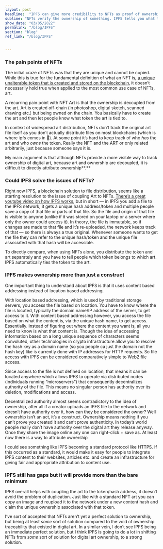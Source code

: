 ```yaml
---
layout: post
headline:  "IPFS can give more credibility to NFTs as proof of ownership"
subline: "NFTs verify the ownership of something. IPFS tells you what that something is."
show_date: "03/05/2022"
permalink: "/blog/IPFS"
section: "blog"
ref_link: "/blog/IPFS"


---
```





### The pain points of NFTs

The initial craze of NFTs was that they are unique and cannot be copied. While this is true for the fundamental definition of what an NFT is,  [a unique unalterable token that is created and stored on the blockchain,](https://ethereum.org/en/nft/)  it doesn’t necessarily hold true when applied to the most common use case of NFTs, art.

A recurring pain point with NFT Art is that the ownership is decoupled from the art. Art is created off-chain (in photoshop, digital sketch, scanned drawing etc.) but being owned on the chain. You basically have to create the art and then let people know what token the art is tied to.

In context of widespread art distribution, NFTs don’t track the original art file itself as you don’t actually distribute files on most blockchains (which is where ipfs comes in 👀). At some point it’s hard to keep track of who  _has_  the art and who  _owns_  the token. Really the NFT and the ART or only related arbitrarily, just because someone says it is.

My main argument is that although NFTs provide a more visible way to track ownership of digital art, because art and ownership are decoupled, it is difficult to directly attribute ownership**.**

### Could IPFS solve the issues of NFTs?

Right now IPFS, a blockchain solution to file distribution, seems like a starting resolution to the issue of coupling Art to NFTs.  [There’s a great youtube video on how IPFS works](https://www.youtube.com/watch?v=5Uj6uR3fp-U&ab_channel=SimplyExplained), but in short — in IPFS you add a file to the IPFS network, it gets a unique hash address/token and multiple people save a copy of that file or parts of that file. So the file and origin of that file is visible to anyone (unlike if it was stored on your laptop or a server where only the owner could access it). In theory, the file is immutable, so if changes are made to that file and it’s re-uploaded, the network keeps track of that — so there is always a true original. Whenever someone wants to get the file they can refer to the unique hash/token and the unique file associated with that hash will be accessible.

To directly compare, when using NFTs alone, you distribute the token and art separately and you have to tell people which token belongs to which art. IPFS automatically ties the token to the art.

### IPFS makes ownership more than just a construct

One important thing to understand about IPFS is that it uses content based addressing instead of location based addressing.

With location based addressing, which is used by traditional storage servers, you access the file based on location. You have to know where the file is located, typically the domain name/IP address of the server, to get access to it. With content based addressing however, you access the file based on what the content is, via the unique hash name, to get access. Essentially. instead of figuring out where the content you want is, all you need to know is what that content is. Though the idea of accessing information based on a long unique sequence of characters seems convoluted, other technologies in crypto infrastructure allow you to resolve the hash key as a domain name (so you people ca just the domain not the hash key) like is currently done with IP addresses for HTTP requests. So file access with IPFS can be considered comparatively simple to Web2 file access.

Since access to the file is not defined on location, that means it can be located anywhere which allows IPFS to operate via distributed nodes (individuals running “microservers”) that consequently decentralizes authority of the file. This means no singular person has authority over its deletion, modifications and access.

Decentralized authority almost seems contradictory to the idea of ownership, after all if a creator uploads an IPFS file to the network and doesn’t have authority over it, how can they be considered the owner? Well ownership isn’t an act, it’s a construct. Ownership means nothing if you can’t prove you created it and can’t prove authenticity. In today’s world people really don’t have authority over the digital art they release anyway. Once they share the image online any one can right-click + save as. At least now there is a way to attribute ownership

I could see something like IPFS becoming a standard protocol like HTTPS. If this occurred as a standard, it would make it easy for people to integrate IPFS content to their websites, articles etc. and create an infrastructure for giving fair and appropriate attribution to content use.

### IPFS still has gaps but it will provide more than the bare minimum

IPFS overall helps with coupling the art to the token/hash address, it doesn’t avoid the problem of duplication. Just like with a standard NFT art you can copy an image and reupload it to the network under a new content hash and claim the unique ownership associated with that token.

I’ve sort of accepted that NFTs aren’t yet a perfect solution to ownership, but being at least  _some_  sort of solution compared to the void of ownership traceability that existed in digital art. In a similar vein, I don’t see IPFS being an immediate perfect solution, but I think IPFS is going to do a lot in shifting NFTs from  _some_  sort of solution for digital art ownership, to a strong solution.